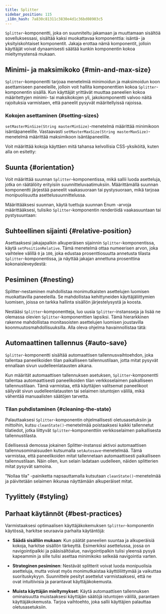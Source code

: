 ```yaml
---
title: Splitter
sidebar_position: 115
_i18n_hash: 7a830c81311c3830e4d1c36bd08903c5
---
```

<DocChip chip='shadow' />
<DocChip chip='name' label="dwc-splitter" />
<DocChip chip='since' label='24.00' />
<JavadocLink type="splitter" location="com/webforj/component/layout/splitter/Splitter" top='true'/>

`Splitter`-komponentti, joka on suunniteltu jakamaan ja muuttamaan sisältöä sovelluksessasi, sisältää kaksi muokattavaa komponenttia: isäntä- ja yksityiskohtaiset komponentit. Jakaja erottaa nämä komponentit, jolloin käyttäjät voivat dynaamisesti säätää kunkin komponentin kokoa mieltymystensä mukaan.

<ComponentDemo 
path='/webforj/splitterbasic?' 
javaE='https://raw.githubusercontent.com/webforj/webforj-documentation/refs/heads/main/src/main/java/com/webforj/samples/views/splitter/SplitterBasicView.java'
height='300px'
/>

## Minimi- ja maksimikoko {#min-and-max-size}

`Splitter`-komponentti tarjoaa menetelmiä minimoidun ja maksimoidun koon asettamiseen paneeleille, jolloin voit hallita komponenttien kokoa `Splitter`-komponentin sisällä. Kun käyttäjät yrittävät muuttaa paneelien kokoa määritettyjen minimi- tai maksikokojen yli, jakokomponentti valvoo näitä rajoituksia varmistaen, että paneelit pysyvät määritellyissä rajoissa.

### Kokojen asettaminen {#setting-sizes}

`setMasterMinSize(String masterMinSize)`-menetelmä määrittää minimikoon isäntäpaneelille. Vastaavasti `setMasterMaxSize(String masterMaxSize)`-menetelmä määrittää maksimikoon isäntäpaneelille.

Voit määrittää kokoja käyttäen mitä tahansa kelvollisia CSS-yksiköitä, kuten alla on esitetty:

<ComponentDemo 
path='/webforj/splitterminmax?' 
javaE='https://raw.githubusercontent.com/webforj/webforj-documentation/refs/heads/main/src/main/java/com/webforj/samples/views/splitter/SplitterMinMaxView.java'
height='300px'
/>

## Suunta {#orientation}

Voit määrittää suunnan `Splitter`-komponentissa, mikä sallii luoda asetteluja, jotka on räätälöity erityisiin suunnitteluvaatimuksiin. Määrittämällä suunnan komponentti järjestää paneelit vaakasuoraan tai pystysuoraan, mikä tarjoaa monipuolisuutta asettelusuunnittelussa.

Määrittääksesi suunnan, käytä tuettuja suunnan Enum -arvoja määrittääksesi, tulisiko `Splitter`-komponentin renderöidä vaakasuuntaan tai pystysuuntaan:

<ComponentDemo 
path='/webforj/splitterorientation?' 
javaE='https://raw.githubusercontent.com/webforj/webforj-documentation/refs/heads/main/src/main/java/com/webforj/samples/views/splitter/SplitterOrientationView.java'
height='300px'
/>

## Suhteellinen sijainti {#relative-position}

Asettaaksesi jakajapalkin alkuperäisen sijainnin `Splitter`-komponentissa, käytä `setPositionRelative`. Tämä menetelmä ottaa numeerisen arvon, joka vaihtelee välillä `0` ja `100`, joka edustaa prosenttiosuutta annetusta tilasta `Splitter`-komponentissa, ja näyttää jakajan annettuna prosenttina kokonaisleveydestä:

<ComponentDemo 
path='/webforj/splitterposition?' 
javaE='https://raw.githubusercontent.com/webforj/webforj-documentation/refs/heads/main/src/main/java/com/webforj/samples/views/splitter/SplitterPositionView.java'
height='300px'
/>

## Pesiminen {#nesting}

Splitter-nestaminen mahdollistaa monimutkaisten asettelujen luomisen muokattavilla paneeleilla. Se mahdollistaa kehittyneiden käyttäjäliittymien luomisen, joissa on tarkka hallinta sisällön järjestelysystä ja koosta.

Nestääsi `Splitter`-komponentteja, luo uusia `Splitter`-instansseja ja lisää ne olemassa olevien `Splitter`-komponenttien lapsiksi. Tämä hierarkkinen rakenne mahdollistaa monitasoisten asettelujen luomisen joustavilla koonmuutosmahdollisuuksilla. Alla oleva ohjelma havainnollistaa tätä:

<ComponentDemo 
path='/webforj/splitternested?' 
javaE='https://raw.githubusercontent.com/webforj/webforj-documentation/refs/heads/main/src/main/java/com/webforj/samples/views/splitter/SplitterNestedView.java'
height='300px'
/>

## Automaattinen tallennus {#auto-save}

`Splitter`-komponentti sisältää automaattisen tallennusvaihtoehdon, joka tallentaa paneelikoiden tilan paikalliseen tallennustilaan, jotta mitat pysyvät ennallaan sivun uudelleenlatausten aikana.

Kun määrität automaattisen tallennuksen asetuksen, `Splitter`-komponentti tallentaa automaattisesti paneelikoiden tilan verkkoselaimen paikalliseen tallennustilaan. Tämä varmistaa, että käyttäjien valitsemat paneelikoot säilyvät sivun uudelleenlatausten tai selaimen istuntojen välillä, mikä vähentää manuaalisten säätöjen tarvetta.

### Tilan puhdistaminen {#cleaning-the-state}

Palauttaaksesi `Splitter`-komponentin ohjelmallisesti oletusasetuksiin ja mittoihin, kutsu `cleanState()`-menetelmää poistaaksesi kaikki tallennetut tilatiedot, jotka liittyvät `Splitter`-komponenttiin verkkoselaimen paikallisesta tallennustilasta.

<ComponentDemo 
path='/webforj/splitterautosave?' 
javaE='https://raw.githubusercontent.com/webforj/webforj-documentation/refs/heads/main/src/main/java/com/webforj/samples/views/splitter/SplitterAutoSaveView.java'
height='400px'
/>

Edellisessä demossa jokainen Splitter-instanssi aktivoi automaattisen tallennusominaisuuden kutsumalla `setAutosave`-menetelmää. Tämä varmistaa, että paneelikoiden mitat tallennetaan automaattisesti paikalliseen tallennustilaan. Näin ollen, kun selain ladataan uudelleen, näiden splitterien mitat pysyvät samoina.

"Nollaa tila" -painiketta napsauttamalla kutsutaan `cleanState()`-menetelmää ja päivitetään selaimen ikkunaa näyttämään alkuperäiset mitat.

## Tyylittely {#styling}

<TableBuilder name="Splitter" />

## Parhaat käytännöt {#best-practices}

Varmistaaksesi optimaalisen käyttäjäkokemuksen `Splitter`-komponentin käytössä, harkitse seuraavia parhaita käytäntöjä:

- **Säädä sisällön mukaan**: Kun päätät paneelien suuntaa ja alkuperäisiä kokoja, harkitse sisällön tärkeyttä. Esimerkiksi asettelussa, jossa on navigointipalkki ja pääsisältöalue, navigointipalkin tulisi yleensä pysyä kapeammin ja sille tulisi asettaa minimikoko selkeää navigointia varten.

- **Strateginen pesiminen**: Nestävät splitterit voivat luoda monipuolisia asetteluja, mutta voivat myös monimutkaistaa käyttöliittymää ja vaikuttaa suorituskykyyn. Suunnittele pesityt asettelut varmistaaksesi, että ne ovat intuitiivisia ja parantavat käyttäjäkokemusta.

- **Muista käyttäjän mieltymykset**: Käytä automaattisen tallennuksen ominaisuutta muistaaksesi käyttäjän säätöjä istuntojen välillä, parantaen käyttäjäkokemusta. Tarjoa vaihtoehto, joka sallii käyttäjien palauttaa oletusasetuksiin.
